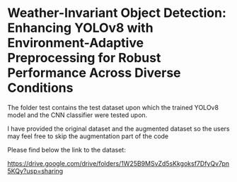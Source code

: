 # Weather-Invariant Object Detection: Enhancing YOLOv8 with Environment-Adaptive Preprocessing for Robust Performance Across Diverse Conditions
The folder test contains the test dataset upon which the trained YOLOv8 model and the CNN classifier were tested upon.

I have provided the original dataset and the augmented dataset so the users may feel free to skip the augmentation part of the code

Please find below the link to the dataset:

https://drive.google.com/drive/folders/1W25B9MSvZd5sKkgoksf7DfyQv7pn5KQy?usp=sharing
